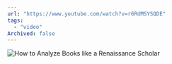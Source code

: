 ```yaml
---
url: "https://www.youtube.com/watch?v=r6RdMSYSQDE"
tags:
  - "video"
Archived: false
---
```

![How to Analyze Books like a Renaissance Scholar](https://www.youtube.com/watch?v=r6RdMSYSQDE)



